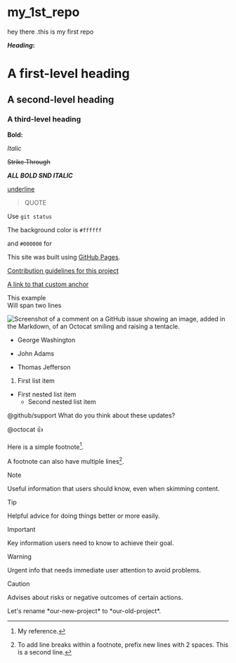 # my_1st_repo
hey there .this is my first repo

**_Heading_:**
# A first-level heading
## A second-level heading
### A third-level heading

**Bold:**

_Italic_

~~Strike Through~~

_**ALL BOLD SND ITALIC**_

<ins>underline</ins>

>QUOTE

Use `git status`


The background color is `#ffffff`

and `#000000` for

This site was built using [GitHub Pages](https://pages.github.com/).

[Contribution guidelines for this project](docs/CONTRIBUTING.md)

<a name="my-custom-anchor-point"></a>
[A link to that custom anchor](#my-custom-anchor-point)

This example<br/>Will span two lines

![Screenshot of a comment on a GitHub issue showing an image, added in the Markdown, of an Octocat smiling and raising a tentacle.](https://myoctocat.com/assets/images/base-octocat.svg)



- George Washington
* John Adams
+ Thomas Jefferson

1. First list item
  - First nested list item
     - Second nested list item

@github/support What do you think about these updates?

@octocat :+1:



Here is a simple footnote[^1].

A footnote can also have multiple lines[^2].

[^1]: My reference.
[^2]: To add line breaks within a footnote, prefix new lines with 2 spaces.
  This is a second line.



> [!NOTE]
> Useful information that users should know, even when skimming content.

> [!TIP]
> Helpful advice for doing things better or more easily.

> [!IMPORTANT]
> Key information users need to know to achieve their goal.

> [!WARNING]
> Urgent info that needs immediate user attention to avoid problems.

> [!CAUTION]
> Advises about risks or negative outcomes of certain actions.

<!-- This content will not appear in the rendered Markdown -->


Let's rename \*our-new-project\* to \*our-old-project\*.


